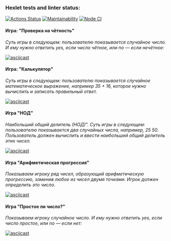 ### Hexlet tests and linter status:
[![Actions Status](https://github.com/OlesiaVovk/frontend-project-lvl1/workflows/hexlet-check/badge.svg)](https://github.com/OlesiaVovk/frontend-project-lvl1/actions)
[![Maintainability](https://api.codeclimate.com/v1/badges/a99a88d28ad37a79dbf6/maintainability)](https://codeclimate.com/github/OlesiaVovk/frontend-project-lvl1/maintainability)
[![Node CI](https://github.com/OlesiaVovk/frontend-project-lvl1/workflows/Node%20CI/badge.svg)](https://github.com/OlesiaVovk/frontend-project-lvl1/actions)

#### Игра: "Проверка на чётность"
*Суть игры в следующем: пользователю показывается случайное число. И ему нужно ответить yes, если число чётное, или no — если нечётное:*

[![asciicast](https://asciinema.org/a/468304.svg)](https://asciinema.org/a/468304)

#### Игра: "Калькулятор"
*Суть игры в следующем: пользователю показывается случайное математическое выражение, например 35 + 16, которое нужно вычислить и записать правильный ответ.*

[![asciicast](https://asciinema.org/a/468028.svg)](https://asciinema.org/a/468028)

#### Игра "НОД"
*Наибольший общий делитель (НОД)". Суть игры в следующем: пользователю показывается два случайных числа, например, 25 50. Пользователь должен вычислить и ввести наибольший общий делитель этих чисел.*

[![asciicast](https://asciinema.org/a/468302.svg)](https://asciinema.org/a/468302)

#### Игра "Арифметическая прогрессия"
*Показываем игроку ряд чисел, образующий арифметическую прогрессию, заменив любое из чисел двумя точками. Игрок должен определить это число.*

[![asciicast](https://asciinema.org/a/Erym94WsFeUObAHouwORwYW67.svg)](https://asciinema.org/a/Erym94WsFeUObAHouwORwYW67)

#### Игра "Простое ли число?"
*Показываем игроку случайное число. И ему нужно ответить yes, если число простое, или no — если нет:*

[![asciicast](https://asciinema.org/a/VscaLJ95UyuuUbTN1pRzEYdXB.svg)](https://asciinema.org/a/VscaLJ95UyuuUbTN1pRzEYdXB)
